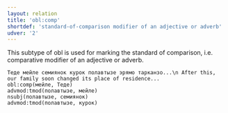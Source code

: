 ```yaml
---
layout: relation
title: 'obl:comp'
shortdef: 'standard-of-comparison modifier of an adjective or adverb'
udver: '2'
---
```


This subtype of obl is used for marking the standard of comparison, i.e. comparative modifier of an adjective or adverb.

~~~ sdparse
Теде мейле семиянок курок полавтызе эрямо тарканзо...\n After this, our family soon changed its place of residence...
obl:comp(мейле, Теде)
advmod:tmod(полавтызе, мейле)
nsubj(полавтызе, семиянок)
advmod:tmod(полавтызе, курок)

~~~

<!-- Interlanguage links updated St lis 3 20:58:58 CET 2021 -->
